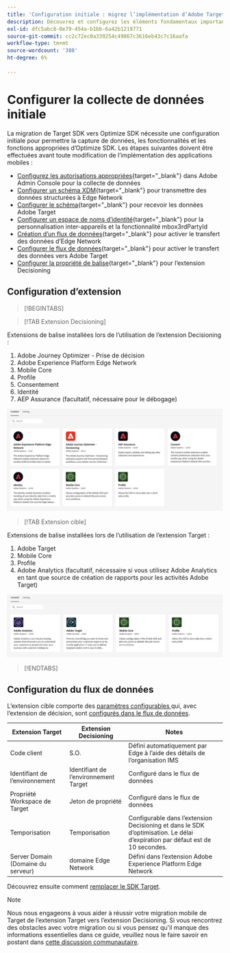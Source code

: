 ```yaml
---
title: 'Configuration initiale : migrez l’implémentation d’Adobe Target dans votre application mobile vers l’extension Adobe Journey Optimizer - Decisioning'
description: Découvrez et configurez les éléments fondamentaux importants requis pour l’implémentation de Platform Web SDK
exl-id: dfc5abc8-0e79-454a-b1bb-6a42b1219771
source-git-commit: cc2c72ec0a339254c49867c3616eb43c7c16aafa
workflow-type: tm+mt
source-wordcount: '380'
ht-degree: 6%

---
```


# Configurer la collecte de données initiale

La migration de Target SDK vers Optimize SDK nécessite une configuration initiale pour permettre la capture de données, les fonctionnalités et les fonctions appropriées d’Optimize SDK. Les étapes suivantes doivent être effectuées avant toute modification de l’implémentation des applications mobiles :

- [Configurez les autorisations appropriées](https://experienceleague.adobe.com/fr/docs/platform-learn/implement-web-sdk/overview#permissions){target="_blank"} dans Adobe Admin Console pour la collecte de données
- [Configurer un schéma XDM](https://experienceleague.adobe.com/fr/docs/platform-learn/implement-mobile-sdk/initial-configuration/create-schema){target="_blank"} pour transmettre des données structurées à Edge Network
- [Configurer le schéma](https://experienceleague.adobe.com/fr/docs/platform-learn/implement-mobile-sdk/experience-cloud/target#update-your-schema){target="_blank"} pour recevoir les données Adobe Target
- [Configurer un espace de noms d’identité](https://experienceleague.adobe.com/fr/docs/platform-learn/implement-mobile-sdk/app-implementation/identity#set-up-a-custom-identity-namespace){target="_blank"} pour la personnalisation inter-appareils et la fonctionnalité mbox3rdPartyId
- [Création d’un flux de données](https://experienceleague.adobe.com/fr/docs/platform-learn/implement-mobile-sdk/initial-configuration/create-datastream){target="_blank"} pour activer le transfert des données d’Edge Network
- [Configurer le flux de données](https://experienceleague.adobe.com/fr/docs/platform-learn/implement-mobile-sdk/experience-cloud/target#update-datastream-configuration){target="_blank"} pour activer le transfert des données vers Adobe Target
- [Configurer la propriété de balise](https://experienceleague.adobe.com/fr/docs/platform-learn/implement-mobile-sdk/experience-cloud/target#install-adobe-journey-optimizer---decisioning-tags-extension){target="_blank"} pour l’extension Decisioning

## Configuration d’extension

>[!BEGINTABS]

>[!TAB Extension Decisioning]

Extensions de balise installées lors de l’utilisation de l’extension Decisioning :

1. Adobe Journey Optimizer - Prise de décision
1. Adobe Experience Platform Edge Network
1. Mobile Core
1. Profile
1. Consentement
1. Identité
1. AEP Assurance (facultatif, nécessaire pour le débogage)

![ Extensions de balise installées lors de l’utilisation de l’extension Decisioning ](assets/tag-extensions-decisioning.png)

>[!TAB Extension cible]

Extensions de balise installées lors de l’utilisation de l’extension Target :

1. Adobe Target
1. Mobile Core
1. Profile
1. Adobe Analytics (facultatif, nécessaire si vous utilisez Adobe Analytics en tant que source de création de rapports pour les activités Adobe Target)

![ Extensions de balise installées lors de l’utilisation de l’extension Target ](assets/tag-extensions-target.png)

>[!ENDTABS]

## Configuration du flux de données

L’extension cible comporte des [ paramètres configurables ](https://developer.adobe.com/client-sdks/solution/adobe-target/#configure-the-target-extension-in-the-data-collection-ui) qui, avec l’extension de décision, sont [ configurés dans le flux de données](https://developer.adobe.com/client-sdks/edge/adobe-journey-optimizer-decisioning/#adobe-experience-platform-data-collection-setup).

| Extension Target | Extension Decisioning | Notes |
| --- | --- | --- | 
| Code client | S.O. | Défini automatiquement par Edge à l’aide des détails de l’organisation IMS |
| Identifiant de l’environnement | Identifiant de l’environnement Target | Configuré dans le flux de données |
| Propriété Workspace de Target | Jeton de propriété | Configuré dans le flux de données |
| Temporisation | Temporisation | Configurable dans l’extension Decisioning et dans le SDK d’optimisation. Le délai d’expiration par défaut est de 10 secondes. |
| Server Domain (Domaine du serveur) | domaine Edge Network | Défini dans l’extension Adobe Experience Platform Edge Network |

Découvrez ensuite comment [remplacer le SDK Target](replace-sdk.md).

>[!NOTE]
>
>Nous nous engageons à vous aider à réussir votre migration mobile de Target de l’extension Target vers l’extension Decisioning. Si vous rencontrez des obstacles avec votre migration ou si vous pensez qu&#39;il manque des informations essentielles dans ce guide, veuillez nous le faire savoir en postant dans [cette discussion communautaire](https://experienceleaguecommunities.adobe.com/t5/adobe-experience-platform-data/tutorial-discussion-migrate-adobe-target-to-mobile-sdk-on-edge/m-p/747484?profile.language=fr#M625).
